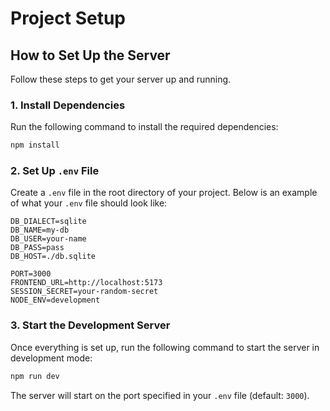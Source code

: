 # Project Setup

## How to Set Up the Server

Follow these steps to get your server up and running.

### 1. Install Dependencies

Run the following command to install the required dependencies:

```bash
npm install
```

### 2. Set Up `.env` File

Create a `.env` file in the root directory of your project. Below is an example of what your `.env` file should look like:

```env
DB_DIALECT=sqlite
DB_NAME=my-db
DB_USER=your-name
DB_PASS=pass
DB_HOST=./db.sqlite

PORT=3000
FRONTEND_URL=http://localhost:5173
SESSION_SECRET=your-random-secret
NODE_ENV=development
```

### 3. Start the Development Server

Once everything is set up, run the following command to start the server in development mode:

```bash
npm run dev
```

The server will start on the port specified in your `.env` file (default: `3000`).

